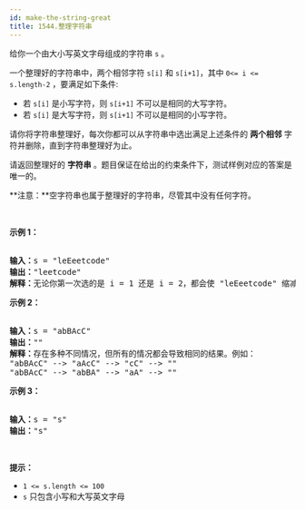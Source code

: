 ```yaml
---
id: make-the-string-great
title: 1544.整理字符串
---
```

给你一个由大小写英文字母组成的字符串 <code>s</code> 。

一个整理好的字符串中，两个相邻字符 <code>s[i]</code> 和 <code>s[i+1]</code>，其中 <code>0&lt;= i &lt;= s.length-2</code> ，要满足如下条件:


- 若 <code>s[i]</code> 是小写字符，则 <code>s[i+1]</code> 不可以是相同的大写字符。
- 若 <code>s[i]</code> 是大写字符，则 <code>s[i+1]</code> 不可以是相同的小写字符。

请你将字符串整理好，每次你都可以从字符串中选出满足上述条件的 **两个相邻** 字符并删除，直到字符串整理好为止。

请返回整理好的 **字符串** 。题目保证在给出的约束条件下，测试样例对应的答案是唯一的。

**注意：**空字符串也属于整理好的字符串，尽管其中没有任何字符。

 

**示例 1：**


<pre><br/><strong>输入：</strong>s = &#34;leEeetcode&#34;<br/><strong>输出：</strong>&#34;leetcode&#34;<br/><strong>解释：</strong>无论你第一次选的是 i = 1 还是 i = 2，都会使 &#34;leEeetcode&#34; 缩减为 &#34;leetcode&#34; 。<br/></pre>

**示例 2：**


<pre><br/><strong>输入：</strong>s = &#34;abBAcC&#34;<br/><strong>输出：</strong>&#34;&#34;<br/><strong>解释：</strong>存在多种不同情况，但所有的情况都会导致相同的结果。例如：<br/>&#34;abBAcC&#34; --&gt; &#34;aAcC&#34; --&gt; &#34;cC&#34; --&gt; &#34;&#34;<br/>&#34;abBAcC&#34; --&gt; &#34;abBA&#34; --&gt; &#34;aA&#34; --&gt; &#34;&#34;<br/></pre>

**示例 3：**


<pre><br/><strong>输入：</strong>s = &#34;s&#34;<br/><strong>输出：</strong>&#34;s&#34;<br/></pre>

 

**提示：**


- <code>1 &lt;= s.length &lt;= 100</code>
- <code>s</code> 只包含小写和大写英文字母
